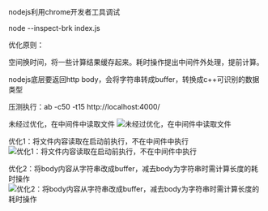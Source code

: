 nodejs利用chrome开发者工具调试

node --inspect-brk index.js

优化原则：

空间换时间，将一些计算结果缓存起来。耗时操作提出中间件外处理，提前计算。

nodejs底层要返回http body，会将字符串转成buffer，转换成c++可识别的数据类型

压测执行：ab -c50 -t15 http://localhost:4000/

未经过优化，在中间件中读取文件
![未经过优化，在中间件中读取文件](https://raw.githubusercontent.com/zouyifeng/practice/master/nodejs/optimization/docs/1.png)

优化1：将文件内容读取在启动前执行，不在中间件中执行
![优化1：将文件内容读取在启动前执行，不在中间件中执行](https://raw.githubusercontent.com/zouyifeng/practice/master/nodejs/optimization/docs/2.png)

优化2：将body内容从字符串改成buffer，减去body为字符串时需计算长度的耗时操作
![优化2：将body内容从字符串改成buffer，减去body为字符串时需计算长度的耗时操作](https://raw.githubusercontent.com/zouyifeng/practice/master/nodejs/optimization/docs/3.png)

